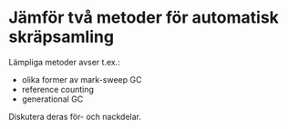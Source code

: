 # Jämför två metoder för automatisk skräpsamling

Lämpliga metoder avser t.ex.:
* olika former av mark-sweep GC 
* reference counting 
* generational GC

Diskutera deras för- och nackdelar.